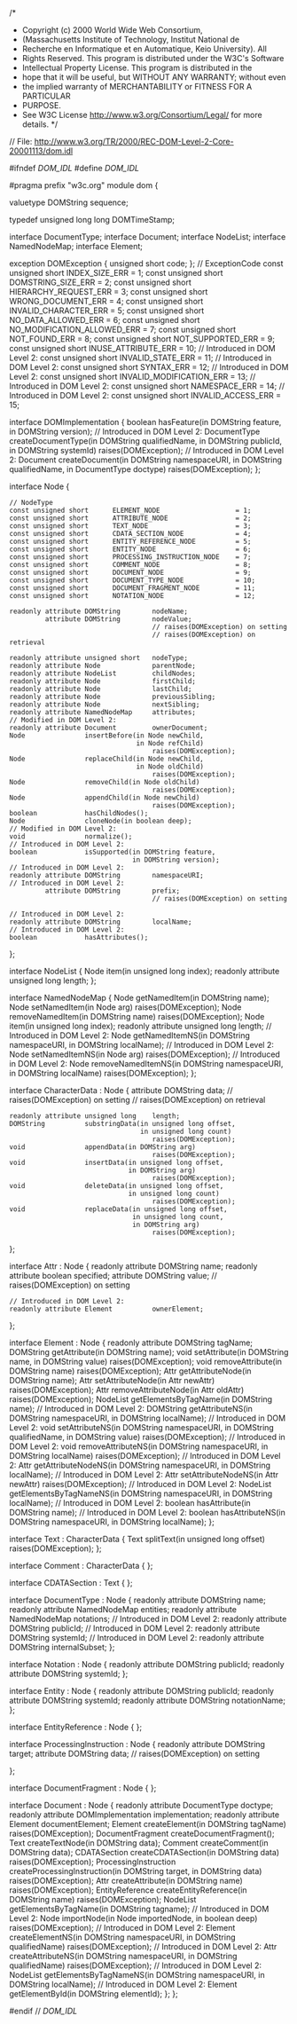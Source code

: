 /*
 * Copyright (c) 2000 World Wide Web Consortium,
 * (Massachusetts Institute of Technology, Institut National de
 * Recherche en Informatique et en Automatique, Keio University). All
 * Rights Reserved. This program is distributed under the W3C's Software
 * Intellectual Property License. This program is distributed in the
 * hope that it will be useful, but WITHOUT ANY WARRANTY; without even
 * the implied warranty of MERCHANTABILITY or FITNESS FOR A PARTICULAR
 * PURPOSE.
 * See W3C License http://www.w3.org/Consortium/Legal/ for more details.
 */

// File: http://www.w3.org/TR/2000/REC-DOM-Level-2-Core-20001113/dom.idl

#ifndef _DOM_IDL_
#define _DOM_IDL_

#pragma prefix "w3c.org"
module dom
{

  valuetype DOMString sequence<unsigned short>;

  typedef   unsigned long long DOMTimeStamp;

  interface DocumentType;
  interface Document;
  interface NodeList;
  interface NamedNodeMap;
  interface Element;

  exception DOMException {
    unsigned short   code;
  };
  // ExceptionCode
  const unsigned short      INDEX_SIZE_ERR                 = 1;
  const unsigned short      DOMSTRING_SIZE_ERR             = 2;
  const unsigned short      HIERARCHY_REQUEST_ERR          = 3;
  const unsigned short      WRONG_DOCUMENT_ERR             = 4;
  const unsigned short      INVALID_CHARACTER_ERR          = 5;
  const unsigned short      NO_DATA_ALLOWED_ERR            = 6;
  const unsigned short      NO_MODIFICATION_ALLOWED_ERR    = 7;
  const unsigned short      NOT_FOUND_ERR                  = 8;
  const unsigned short      NOT_SUPPORTED_ERR              = 9;
  const unsigned short      INUSE_ATTRIBUTE_ERR            = 10;
  // Introduced in DOM Level 2:
  const unsigned short      INVALID_STATE_ERR              = 11;
  // Introduced in DOM Level 2:
  const unsigned short      SYNTAX_ERR                     = 12;
  // Introduced in DOM Level 2:
  const unsigned short      INVALID_MODIFICATION_ERR       = 13;
  // Introduced in DOM Level 2:
  const unsigned short      NAMESPACE_ERR                  = 14;
  // Introduced in DOM Level 2:
  const unsigned short      INVALID_ACCESS_ERR             = 15;


  interface DOMImplementation {
    boolean            hasFeature(in DOMString feature,
                                  in DOMString version);
    // Introduced in DOM Level 2:
    DocumentType       createDocumentType(in DOMString qualifiedName,
                                          in DOMString publicId,
                                          in DOMString systemId)
                                        raises(DOMException);
    // Introduced in DOM Level 2:
    Document           createDocument(in DOMString namespaceURI,
                                      in DOMString qualifiedName,
                                      in DocumentType doctype)
                                        raises(DOMException);
  };

  interface Node {

    // NodeType
    const unsigned short      ELEMENT_NODE                   = 1;
    const unsigned short      ATTRIBUTE_NODE                 = 2;
    const unsigned short      TEXT_NODE                      = 3;
    const unsigned short      CDATA_SECTION_NODE             = 4;
    const unsigned short      ENTITY_REFERENCE_NODE          = 5;
    const unsigned short      ENTITY_NODE                    = 6;
    const unsigned short      PROCESSING_INSTRUCTION_NODE    = 7;
    const unsigned short      COMMENT_NODE                   = 8;
    const unsigned short      DOCUMENT_NODE                  = 9;
    const unsigned short      DOCUMENT_TYPE_NODE             = 10;
    const unsigned short      DOCUMENT_FRAGMENT_NODE         = 11;
    const unsigned short      NOTATION_NODE                  = 12;

    readonly attribute DOMString        nodeName;
             attribute DOMString        nodeValue;
                                        // raises(DOMException) on setting
                                        // raises(DOMException) on retrieval

    readonly attribute unsigned short   nodeType;
    readonly attribute Node             parentNode;
    readonly attribute NodeList         childNodes;
    readonly attribute Node             firstChild;
    readonly attribute Node             lastChild;
    readonly attribute Node             previousSibling;
    readonly attribute Node             nextSibling;
    readonly attribute NamedNodeMap     attributes;
    // Modified in DOM Level 2:
    readonly attribute Document         ownerDocument;
    Node               insertBefore(in Node newChild,
                                    in Node refChild)
                                        raises(DOMException);
    Node               replaceChild(in Node newChild,
                                    in Node oldChild)
                                        raises(DOMException);
    Node               removeChild(in Node oldChild)
                                        raises(DOMException);
    Node               appendChild(in Node newChild)
                                        raises(DOMException);
    boolean            hasChildNodes();
    Node               cloneNode(in boolean deep);
    // Modified in DOM Level 2:
    void               normalize();
    // Introduced in DOM Level 2:
    boolean            isSupported(in DOMString feature,
                                   in DOMString version);
    // Introduced in DOM Level 2:
    readonly attribute DOMString        namespaceURI;
    // Introduced in DOM Level 2:
             attribute DOMString        prefix;
                                        // raises(DOMException) on setting

    // Introduced in DOM Level 2:
    readonly attribute DOMString        localName;
    // Introduced in DOM Level 2:
    boolean            hasAttributes();
  };

  interface NodeList {
    Node               item(in unsigned long index);
    readonly attribute unsigned long    length;
  };

  interface NamedNodeMap {
    Node               getNamedItem(in DOMString name);
    Node               setNamedItem(in Node arg)
                                        raises(DOMException);
    Node               removeNamedItem(in DOMString name)
                                        raises(DOMException);
    Node               item(in unsigned long index);
    readonly attribute unsigned long    length;
    // Introduced in DOM Level 2:
    Node               getNamedItemNS(in DOMString namespaceURI,
                                      in DOMString localName);
    // Introduced in DOM Level 2:
    Node               setNamedItemNS(in Node arg)
                                        raises(DOMException);
    // Introduced in DOM Level 2:
    Node               removeNamedItemNS(in DOMString namespaceURI,
                                         in DOMString localName)
                                        raises(DOMException);
  };

  interface CharacterData : Node {
             attribute DOMString        data;
                                        // raises(DOMException) on setting
                                        // raises(DOMException) on retrieval

    readonly attribute unsigned long    length;
    DOMString          substringData(in unsigned long offset,
                                     in unsigned long count)
                                        raises(DOMException);
    void               appendData(in DOMString arg)
                                        raises(DOMException);
    void               insertData(in unsigned long offset,
                                  in DOMString arg)
                                        raises(DOMException);
    void               deleteData(in unsigned long offset,
                                  in unsigned long count)
                                        raises(DOMException);
    void               replaceData(in unsigned long offset,
                                   in unsigned long count,
                                   in DOMString arg)
                                        raises(DOMException);
  };

  interface Attr : Node {
    readonly attribute DOMString        name;
    readonly attribute boolean          specified;
             attribute DOMString        value;
                                        // raises(DOMException) on setting

    // Introduced in DOM Level 2:
    readonly attribute Element          ownerElement;
  };

  interface Element : Node {
    readonly attribute DOMString        tagName;
    DOMString          getAttribute(in DOMString name);
    void               setAttribute(in DOMString name,
                                    in DOMString value)
                                        raises(DOMException);
    void               removeAttribute(in DOMString name)
                                        raises(DOMException);
    Attr               getAttributeNode(in DOMString name);
    Attr               setAttributeNode(in Attr newAttr)
                                        raises(DOMException);
    Attr               removeAttributeNode(in Attr oldAttr)
                                        raises(DOMException);
    NodeList           getElementsByTagName(in DOMString name);
    // Introduced in DOM Level 2:
    DOMString          getAttributeNS(in DOMString namespaceURI,
                                      in DOMString localName);
    // Introduced in DOM Level 2:
    void               setAttributeNS(in DOMString namespaceURI,
                                      in DOMString qualifiedName,
                                      in DOMString value)
                                        raises(DOMException);
    // Introduced in DOM Level 2:
    void               removeAttributeNS(in DOMString namespaceURI,
                                         in DOMString localName)
                                        raises(DOMException);
    // Introduced in DOM Level 2:
    Attr               getAttributeNodeNS(in DOMString namespaceURI,
                                          in DOMString localName);
    // Introduced in DOM Level 2:
    Attr               setAttributeNodeNS(in Attr newAttr)
                                        raises(DOMException);
    // Introduced in DOM Level 2:
    NodeList           getElementsByTagNameNS(in DOMString namespaceURI,
                                              in DOMString localName);
    // Introduced in DOM Level 2:
    boolean            hasAttribute(in DOMString name);
    // Introduced in DOM Level 2:
    boolean            hasAttributeNS(in DOMString namespaceURI,
                                      in DOMString localName);
  };

  interface Text : CharacterData {
    Text               splitText(in unsigned long offset)
                                        raises(DOMException);
  };

  interface Comment : CharacterData {
  };

  interface CDATASection : Text {
  };

  interface DocumentType : Node {
    readonly attribute DOMString        name;
    readonly attribute NamedNodeMap     entities;
    readonly attribute NamedNodeMap     notations;
    // Introduced in DOM Level 2:
    readonly attribute DOMString        publicId;
    // Introduced in DOM Level 2:
    readonly attribute DOMString        systemId;
    // Introduced in DOM Level 2:
    readonly attribute DOMString        internalSubset;
  };

  interface Notation : Node {
    readonly attribute DOMString        publicId;
    readonly attribute DOMString        systemId;
  };

  interface Entity : Node {
    readonly attribute DOMString        publicId;
    readonly attribute DOMString        systemId;
    readonly attribute DOMString        notationName;
  };

  interface EntityReference : Node {
  };

  interface ProcessingInstruction : Node {
    readonly attribute DOMString        target;
             attribute DOMString        data;
                                        // raises(DOMException) on setting

  };

  interface DocumentFragment : Node {
  };

  interface Document : Node {
    readonly attribute DocumentType     doctype;
    readonly attribute DOMImplementation  implementation;
    readonly attribute Element          documentElement;
    Element            createElement(in DOMString tagName)
                                        raises(DOMException);
    DocumentFragment   createDocumentFragment();
    Text               createTextNode(in DOMString data);
    Comment            createComment(in DOMString data);
    CDATASection       createCDATASection(in DOMString data)
                                        raises(DOMException);
    ProcessingInstruction createProcessingInstruction(in DOMString target,
                                                      in DOMString data)
                                        raises(DOMException);
    Attr               createAttribute(in DOMString name)
                                        raises(DOMException);
    EntityReference    createEntityReference(in DOMString name)
                                        raises(DOMException);
    NodeList           getElementsByTagName(in DOMString tagname);
    // Introduced in DOM Level 2:
    Node               importNode(in Node importedNode,
                                  in boolean deep)
                                        raises(DOMException);
    // Introduced in DOM Level 2:
    Element            createElementNS(in DOMString namespaceURI,
                                       in DOMString qualifiedName)
                                        raises(DOMException);
    // Introduced in DOM Level 2:
    Attr               createAttributeNS(in DOMString namespaceURI,
                                         in DOMString qualifiedName)
                                        raises(DOMException);
    // Introduced in DOM Level 2:
    NodeList           getElementsByTagNameNS(in DOMString namespaceURI,
                                              in DOMString localName);
    // Introduced in DOM Level 2:
    Element            getElementById(in DOMString elementId);
  };
};

#endif // _DOM_IDL_

